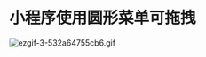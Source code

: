 # 小程序使用圆形菜单可拖拽

![ezgif-3-532a64755cb6.gif](https://upload-images.jianshu.io/upload_images/2046465-f382748291a2fee9.gif?imageMogr2/auto-orient/strip)